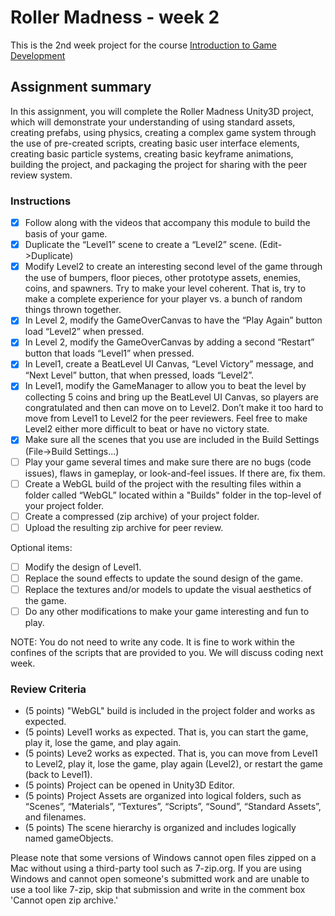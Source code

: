 # Roller Madness - week 2

This is the 2nd week project for the course [Introduction to Game Development](https://www.coursera.org/learn/game-development/)


## Assignment summary

In this assignment, you will complete the Roller Madness Unity3D project, which will demonstrate your understanding of using standard assets, creating prefabs, using physics, creating a complex game system through the use of pre-created scripts, creating basic user interface elements, creating basic particle systems, creating basic keyframe animations, building the project, and packaging the project for sharing with the peer review system.

### Instructions

- [x] Follow along with the videos that accompany this module to build the basis of your game.
- [x] Duplicate the “Level1” scene to create a “Level2” scene. (Edit->Duplicate)
- [x] Modify Level2 to create an interesting second level of the game through the use of bumpers, floor pieces, other prototype assets, enemies, coins, and spawners. Try to make your level coherent. That is, try to make a complete experience for your player vs. a bunch of random things thrown together.
- [x] In Level 2, modify the GameOverCanvas to have the “Play Again” button load “Level2” when pressed.
- [x] In Level 2, modify the GameOverCanvas by adding a second “Restart” button that loads “Level1” when pressed.
- [x] In Level1, create a BeatLevel UI Canvas, “Level Victory” message, and “Next Level” button, that when pressed, loads “Level2”.
- [x] In Level1, modify the GameManager to allow you to beat the level by collecting 5 coins and bring up the BeatLevel UI Canvas, so players are congratulated and then can move on to Level2. Don’t make it too hard to move from Level1 to Level2 for the peer reviewers. Feel free to make Level2 either more difficult to beat or have no victory state.
- [x] Make sure all the scenes that you use are included in the Build Settings (File->Build Settings...)
- [ ] Play your game several times and make sure there are no bugs (code issues), flaws in gameplay, or look-and-feel issues. If there are, fix them.
- [ ] Create a WebGL build of the project with the resulting files within a folder called “WebGL” located within a "Builds" folder in the top-level of your project folder.
- [ ] Create a compressed (zip archive) of your project folder.
- [ ] Upload the resulting zip archive for peer review.

Optional items:

- [ ] Modify the design of Level1.
- [ ] Replace the sound effects to update the sound design of the game.
- [ ] Replace the textures and/or models to update the visual aesthetics of the game.
- [ ] Do any other modifications to make your game interesting and fun to play.

NOTE: You do not need to write any code. It is fine to work within the confines of the scripts that are provided to you. We will discuss coding next week.

### Review Criteria

- (5 points) "WebGL" build is included in the project folder and works as expected.
- (5 points) Level1 works as expected. That is, you can start the game, play it, lose the game, and play again.
- (5 points) Leve2 works as expected. That is, you can move from Level1 to Level2, play it, lose the game, play again (Level2), or restart the game (back to Level1).
- (5 points) Project can be opened in Unity3D Editor.
- (5 points) Project Assets are organized into logical folders, such as “Scenes”, “Materials”, “Textures”, “Scripts”, “Sound”, “Standard Assets”, and filenames.
- (5 points) The scene hierarchy is organized and includes logically named gameObjects.

Please note that some versions of Windows cannot open files zipped on a Mac without using a third-party tool such as 7-zip.org. If you are using Windows and cannot open someone's submitted work and are unable to use a tool like 7-zip, skip that submission and write in the comment box 'Cannot open zip archive.'
